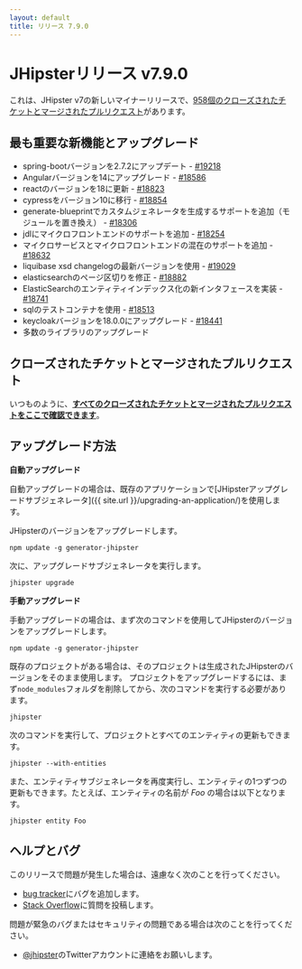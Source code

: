 ```yaml
---
layout: default
title: リリース 7.9.0
---
```


JHipsterリリース v7.9.0
==================

これは、JHipster v7の新しいマイナーリリースで、[958個のクローズされたチケットとマージされたプルリクエスト](https://github.com/jhipster/generator-jhipster/issues?q=milestone%3A7.9.0+is%3Aclosed)があります。


最も重要な新機能とアップグレード
-------------

- spring-bootバージョンを2.7.2にアップデート - [#19218](https://github.com/jhipster/generator-jhipster/pull/19218)
- Angularバージョンを14にアップグレード - [#18586](https://github.com/jhipster/generator-jhipster/pull/18586)
- reactのバージョンを18に更新 - [#18823](https://github.com/jhipster/generator-jhipster/pull/18823)
- cypressをバージョン10に移行 - [#18854](https://github.com/jhipster/generator-jhipster/pull/18854)
- generate-blueprintでカスタムジェネレータを生成するサポートを追加（モジュールを置き換え） - [#18306](https://github.com/jhipster/generator-jhipster/pull/18306)
- jdlにマイクロフロントエンドのサポートを追加 - [#18254](https://github.com/jhipster/generator-jhipster/pull/18254)
- マイクロサービスとマイクロフロントエンドの混在のサポートを追加 - [#18632](https://github.com/jhipster/generator-jhipster/pull/18632)
- liquibase xsd changelogの最新バージョンを使用 - [#19029](https://github.com/jhipster/generator-jhipster/pull/19029)
- elasticsearchのページ区切りを修正 - [#18882](https://github.com/jhipster/generator-jhipster/pull/18882)
- ElasticSearchのエンティティインデックス化の新インタフェースを実装 - [#18741](https://github.com/jhipster/generator-jhipster/pull/18741)
- sqlのテストコンテナを使用 - [#18513](https://github.com/jhipster/generator-jhipster/pull/18513)
- keycloakバージョンを18.0.0にアップグレード - [#18441](https://github.com/jhipster/generator-jhipster/pull/18441)
- 多数のライブラリのアップグレード

クローズされたチケットとマージされたプルリクエスト
------------
いつものように、__[すべてのクローズされたチケットとマージされたプルリクエストをここで確認できます](https://github.com/jhipster/generator-jhipster/issues?q=milestone%3A7.9.0+is%3Aclosed)__。

アップグレード方法
------------

**自動アップグレード**

自動アップグレードの場合は、既存のアプリケーションで[JHipsterアップグレードサブジェネレータ]({{ site.url }}/upgrading-an-application/)を使用します。

JHipsterのバージョンをアップグレードします。

```
npm update -g generator-jhipster
```

次に、アップグレードサブジェネレータを実行します。

```
jhipster upgrade
```

**手動アップグレード**

手動アップグレードの場合は、まず次のコマンドを使用してJHipsterのバージョンをアップグレードします。

```
npm update -g generator-jhipster
```

既存のプロジェクトがある場合は、そのプロジェクトは生成されたJHipsterのバージョンをそのまま使用します。
プロジェクトをアップグレードするには、まず`node_modules`フォルダを削除してから、次のコマンドを実行する必要があります。

```
jhipster
```

次のコマンドを実行して、プロジェクトとすべてのエンティティの更新もできます。

```
jhipster --with-entities
```

また、エンティティサブジェネレータを再度実行し、エンティティの1つずつの更新もできます。たとえば、エンティティの名前が _Foo_ の場合は以下となります。

```
jhipster entity Foo
```


ヘルプとバグ
--------------

このリリースで問題が発生した場合は、遠慮なく次のことを行ってください。

- [bug tracker](https://github.com/jhipster/generator-jhipster/issues?state=open)にバグを追加します。
- [Stack Overflow](http://stackoverflow.com/tags/jhipster/info)に質問を投稿します。

問題が緊急のバグまたはセキュリティの問題である場合は次のことを行ってください。

- [@jhipster](https://twitter.com/jhipster)のTwitterアカウントに連絡をお願いします。
